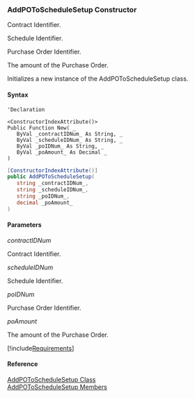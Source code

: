 ﻿### AddPOToScheduleSetup Constructor

Contract Identifier.

Schedule Identifier.

Purchase Order Identifier.

The amount of the Purchase Order.

Initializes a new instance of the AddPOToScheduleSetup class.

#### Syntax

```vbnet
'Declaration

<ConstructorIndexAttribute()>
Public Function New( _
   ByVal _contractIDNum_ As String, _
   ByVal _scheduleIDNum_ As String, _
   ByVal _poIDNum_ As String, _
   ByVal _poAmount_ As Decimal _
)
```

```csharp
[ConstructorIndexAttribute()]
public AddPOToScheduleSetup( 
   string _contractIDNum_,
   string _scheduleIDNum_,
   string _poIDNum_,
   decimal _poAmount_
)
```

#### Parameters

_contractIDNum_

Contract Identifier.

_scheduleIDNum_

Schedule Identifier.

_poIDNum_

Purchase Order Identifier.

_poAmount_

The amount of the Purchase Order.

[!include[Requirements](../partials/requirements.md)]

#### Reference

[AddPOToScheduleSetup Class](FChoice.Toolkits.Clarify~FChoice.Toolkits.Clarify.Contracts.AddPOToScheduleSetup.md)  
[AddPOToScheduleSetup Members](FChoice.Toolkits.Clarify~FChoice.Toolkits.Clarify.Contracts.AddPOToScheduleSetup_members.md)